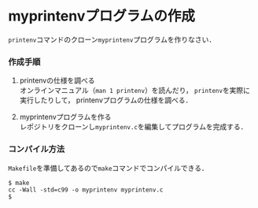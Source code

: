 # myprintenvプログラムの作成

```printenv```コマンドのクローン```myprintenv```プログラムを作りなさい．
### 作成手順
1. printenvの仕様を調べる<br>
オンラインマニュアル（```man 1 printenv```）を読んだり，
```printenv```を実際に実行したりして，
printenvプログラムの仕様を調べる．

2. myprintenvプログラムを作る<br>
レポジトリをクローンし```myprintenv.c```を編集してプログラムを完成する．

### コンパイル方法
```Makefile```を準備してあるので```make```コマンドでコンパイルできる．

```
$ make
cc -Wall -std=c99 -o myprintenv myprintenv.c
$
```

